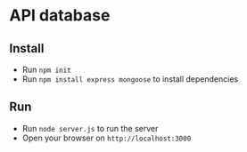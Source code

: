 # API database

## Install

- Run `npm init`
- Run `npm install express mongoose` to install dependencies

## Run

- Run `node server.js` to run the server
- Open your browser on `http://localhost:3000`
